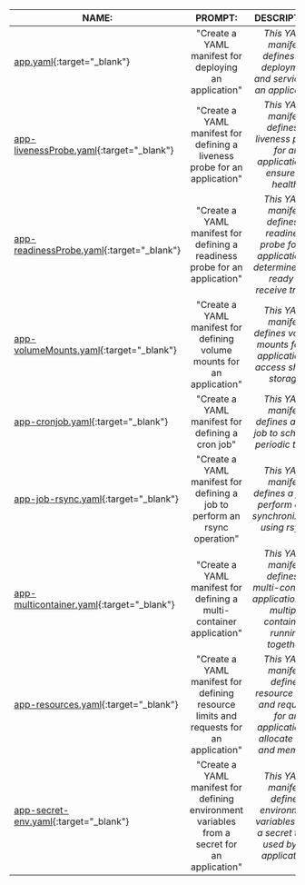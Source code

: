 | NAME:                                                                                                        | PROMPT:                                                                                    | DESCRIPTION:                                                                                                    | EXAMPLE:                                                                                       |
|-------------------------------------------------------------------------------------------------------------|:------------------------------------------------------------------------------------------:|:----------------------------------------------------------------------------------------------------------------:|:----------------------------------------------------------------------------------------------:|
| [app.yaml](https://github.com/matvrus/yamls/blob/main/examples/app.yamlyaml/app.yaml){:target="_blank"}                             | "Create a YAML manifest for deploying an application"                                         | _This YAML manifest defines the deployment and service for an application._                                       | [Link](https://github.com/matvrus/yamls/blob/main/examples/app.yamlyaml/app.yaml){:target="_blank"}    |
| [app-livenessProbe.yaml](https://raw.githubusercontent.com/matvrus/yamls/main/examples/app-livenessProbe.yaml){:target="_blank"}    | "Create a YAML manifest for defining a liveness probe for an application"                     | _This YAML manifest defines a liveness probe for an application to ensure its health._                            | [Link](https://raw.githubusercontent.com/matvrus/yamls/main/examples/app-livenessProbe.yaml){:target="_blank"}    |
| [app-readinessProbe.yaml](https://raw.githubusercontent.com/matvrus/yamls/main/examples/app-readinessProbe.yaml){:target="_blank"}  | "Create a YAML manifest for defining a readiness probe for an application"                    | _This YAML manifest defines a readiness probe for an application to determine if it's ready to receive traffic._  | [Link](https://raw.githubusercontent.com/matvrus/yamls/main/examples/app-readinessProbe.yaml){:target="_blank"}    |
| [app-volumeMounts.yaml](https://raw.githubusercontent.com/matvrus/yamls/main/examples/app-volumeMounts.yaml){:target="_blank"}      | "Create a YAML manifest for defining volume mounts for an application"                        | _This YAML manifest defines volume mounts for an application to access shared storage._                           | [Link](https://raw.githubusercontent.com/matvrus/yamls/main/examples/app-volumeMounts.yaml){:target="_blank"}    |
| [app-cronjob.yaml](https://raw.githubusercontent.com/matvrus/yamls/main/examples/app-cronjob.yaml){:target="_blank"}                | "Create a YAML manifest for defining a cron job"                                              | _This YAML manifest defines a cron job to schedule periodic tasks._                                               | [Link](https://raw.githubusercontent.com/matvrus/yamls/main/examples/app-cronjob.yaml){:target="_blank"}    |
| [app-job-rsync.yaml](https://raw.githubusercontent.com/matvrus/yamls/main/examples/app-job-rsync.yaml){:target="_blank"}            | "Create a YAML manifest for defining a job to perform an rsync operation"                     | _This YAML manifest defines a job to perform a file synchronization using rsync._                                 | [Link](https://github.com/matvrus/yamls/blob/main/examples/app-cronjob.yaml){:target="_blank"}       |
| [app-multicontainer.yaml](https://raw.githubusercontent.com/matvrus/yamls/main/examples/app-multicontainer.yaml){:target="_blank"}  | "Create a YAML manifest for defining a multi-container application"                           | _This YAML manifest defines a multi-container application with multiple containers running together._             | [Link](https://github.com/matvrus/yamls/blob/main/examples/app-multicontainer.yaml){:target="_blank"}   |
| [app-resources.yaml](https://raw.githubusercontent.com/matvrus/yamls/main/examples/app-resources.yaml){:target="_blank"}            | "Create a YAML manifest for defining resource limits and requests for an application"         | _This YAML manifest defines resource limits and requests for an application to allocate CPU and memory._          | [Link](https://github.com/matvrus/yamls/blob/main/examples/app-resources.yaml){:target="_blank"}      |
| [app-secret-env.yaml](https://raw.githubusercontent.com/matvrus/yamls/main/examples/app-secret-env.yaml){:target="_blank"}          | "Create a YAML manifest for defining environment variables from a secret for an application"  | _This YAML manifest defines environment variables from a secret to be used by an application._                    | [Link](https://github.com/matvrus/yamls/blob/main/examples/app-secret-env.yaml){:target="_blank"}     |
